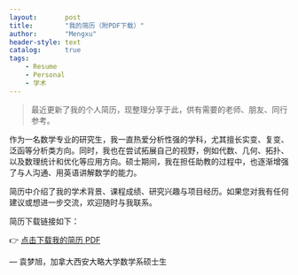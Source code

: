 ```yaml
---
layout:       post
title:        "我的简历（附PDF下载）"
author:       "Mengxu"
header-style: text
catalog:      true
tags:
    - Resume
    - Personal
    - 学术
---
```


> 最近更新了我的个人简历，现整理分享于此，供有需要的老师、朋友、同行参考。

作为一名数学专业的研究生，我一直热爱分析性强的学科，尤其擅长实变、复变、泛函等分析类方向。同时，我也在尝试拓展自己的视野，例如代数、几何、拓扑、以及数理统计和优化等应用方向。硕士期间，我在担任助教的过程中，也逐渐增强了与人沟通、用英语讲解数学的能力。

简历中介绍了我的学术背景、课程成绩、研究兴趣与项目经历。如果您对我有任何建议或想进一步交流，欢迎随时与我联系。

简历下载链接如下：

👉 [点击下载我的简历 PDF]([/assets/resume.pdf](https://drive.google.com/file/d/1T-iPABxpHaGaMYKitRblQW3DcVSegkDN/view?usp=sharing))

— 袁梦旭，加拿大西安大略大学数学系硕士生

